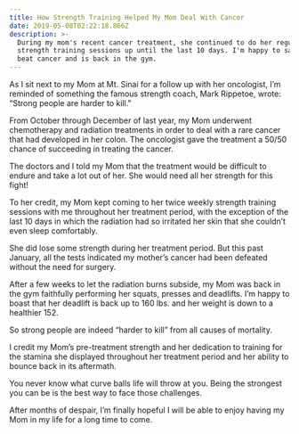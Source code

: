 ```yaml
---
title: How Strength Training Helped My Mom Deal With Cancer
date: 2019-05-08T02:22:18.866Z
description: >-
  During my mom's recent cancer treatment, she continued to do her regular
  strength training sessions up until the last 10 days. I'm happy to say she
  beat cancer and is back in the gym.
---
```

As I sit next to my Mom at Mt. Sinai for a follow up with her oncologist, I’m reminded of something the famous strength coach, Mark Rippetoe, wrote: “Strong people are harder to kill." 

From October through December of last year, my Mom underwent chemotherapy and radiation treatments in order to deal with a rare cancer that had developed in her colon.  The oncologist gave the treatment a 50/50 chance of succeeding in treating the cancer.

The doctors and I told my Mom that the treatment would be difficult to endure and take a lot out of her.  She would need all her strength for this fight!  

To her credit, my Mom kept coming to her twice weekly strength training sessions with me throughout her treatment period, with the exception of the last 10 days in which the radiation had so irritated her skin that she couldn’t even sleep comfortably.  

She did lose some strength during her treatment period.  But this past January, all the tests indicated my mother’s cancer had been defeated without the need for surgery.  

After a few weeks to let the radiation burns subside, my Mom was back in the gym faithfully performing her squats, presses and deadlifts.  I’m happy to boast that her deadlift is back up to 160 lbs. and her weight is down to a healthier 152.  

So strong people are indeed “harder to kill” from all causes of mortality.  

I credit my Mom’s pre-treatment strength and her dedication to training for the stamina she displayed throughout her treatment period and her ability to bounce back in its aftermath.  

You never know what curve balls life will throw at you.  Being the strongest you can be is the best way to face those challenges.  

After months of despair,  I’m finally hopeful I will be able to enjoy having my Mom in my life for a long time to come.
